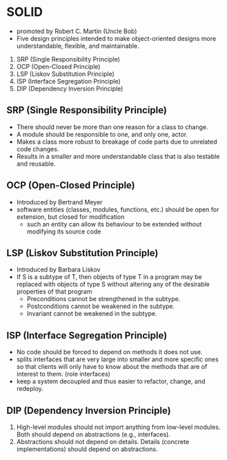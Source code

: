 # SOLID

* promoted by Robert C. Martin (Uncle Bob)
* Five design principles intended to make object-oriented designs more understandable, flexible, and maintainable.

1. SRP (Single Responsibility Principle)
1. OCP (Open-Closed Principle)
1. LSP (Liskov Substitution Principle)
1. ISP (Interface Segregation Principle)
1. DIP (Dependency Inversion Principle)

## SRP (Single Responsibility Principle)

* There should never be more than one reason for a class to change.
* A module should be responsible to one, and only one, actor.
* Makes a class more robust to breakage of code parts due to unrelated code changes.
* Results in a smaller and more understandable class that is also testable and reusable.

## OCP (Open-Closed Principle)

* Introduced by Bertrand Meyer
* software entities (classes, modules, functions, etc.) should be open for extension, but closed for modification
  * such an entity can allow its behaviour to be extended without modifying its source code

## LSP (Liskov Substitution Principle)

* Introduced by Barbara Liskov
* If S is a subtype of T, then objects of type T in a program may be replaced with objects of type S without altering any of the desirable properties of that program
  * Preconditions cannot be strengthened in the subtype.
  * Postconditions cannot be weakened in the subtype.
  * Invariant cannot be weakened in the subtype.

## ISP (Interface Segregation Principle)

* No code should be forced to depend on methods it does not use.
* splits interfaces that are very large into smaller and more specific ones so that clients will only have to know about the methods that are of interest to them. (role interfaces)
* keep a system decoupled and thus easier to refactor, change, and redeploy.

## DIP (Dependency Inversion Principle)

1. High-level modules should not import anything from low-level modules. Both should depend on abstractions (e.g., interfaces).
1. Abstractions should not depend on details. Details (concrete implementations) should depend on abstractions.
